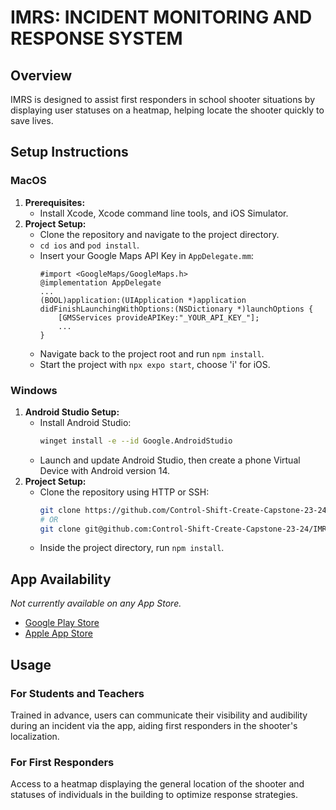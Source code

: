 # IMRS: INCIDENT MONITORING AND RESPONSE SYSTEM

## Overview
IMRS is designed to assist first responders in school shooter situations by displaying user statuses on a heatmap, helping locate the shooter quickly to save lives.

## Setup Instructions

### MacOS
1. **Prerequisites:**
    - Install Xcode, Xcode command line tools, and iOS Simulator.
2. **Project Setup:**
    - Clone the repository and navigate to the project directory.
    - `cd ios` and `pod install`.
    - Insert your Google Maps API Key in `AppDelegate.mm`:
      ```objc
      #import <GoogleMaps/GoogleMaps.h>
      @implementation AppDelegate
      ...
      (BOOL)application:(UIApplication *)application didFinishLaunchingWithOptions:(NSDictionary *)launchOptions {
          [GMSServices provideAPIKey:"_YOUR_API_KEY_"];
          ...
      }
      ```
    - Navigate back to the project root and run `npm install`.
    - Start the project with `npx expo start`, choose 'i' for iOS.

### Windows
1. **Android Studio Setup:**
    - Install Android Studio:
      ```bash
      winget install -e --id Google.AndroidStudio
      ```
    - Launch and update Android Studio, then create a phone Virtual Device with Android version 14.
2. **Project Setup:**
    - Clone the repository using HTTP or SSH:
      ```bash
      git clone https://github.com/Control-Shift-Create-Capstone-23-24/IMRS-React-Native.git
      # OR
      git clone git@github.com:Control-Shift-Create-Capstone-23-24/IMRS-React-Native.git
      ```
    - Inside the project directory, run `npm install`.

## App Availability
*Not currently available on any App Store.*
- [Google Play Store](link_to_google_play)
- [Apple App Store](link_to_apple_store)

## Usage

### For Students and Teachers
Trained in advance, users can communicate their visibility and audibility during an incident via the app, aiding first responders in the shooter's localization.

### For First Responders
Access to a heatmap displaying the general location of the shooter and statuses of individuals in the building to optimize response strategies.
